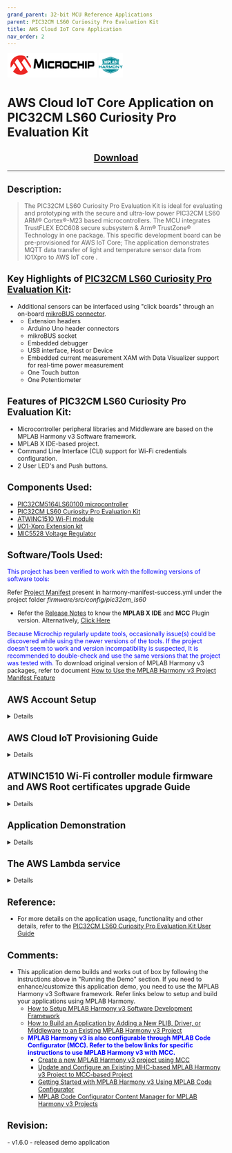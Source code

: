 ```yaml
---
grand_parent: 32-bit MCU Reference Applications
parent: PIC32CM LS60 Curiosity Pro Evaluation Kit
title: AWS Cloud IoT Core Application
nav_order: 2
---
```

<img src = "images/microchip_logo.png">
<img src = "images/microchip_mplab_harmony_logo_small.png">

<h1> AWS Cloud IoT Core Application on PIC32CM LS60 Curiosity Pro Evaluation Kit </h1>
<h2 align="center"> <a href="https://github.com/Microchip-MPLAB-Harmony/reference_apps/releases/latest/download/pic32cm_ls60_aws_iot_core" > Download </a> </h2>


---

<h2> Description: </h2>

> The PIC32CM LS60 Curiosity Pro Evaluation Kit is ideal for evaluating and prototyping with the secure and ultra-low power PIC32CM LS60 ARM® Cortex®-M23 based microcontrollers. The MCU integrates TrustFLEX ECC608 secure subsystem & Arm® TrustZone® Technology in one package. This specific development board can be pre-provisioned for AWS IoT Core; The application demonstrates MQTT data transfer of light and temperature sensor data from IO1Xpro to AWS IoT core .

## Key Highlights of [ PIC32CM LS60 Curiosity Pro Evaluation Kit](https://www.microchip.com/en-us/development-tool/EV76R77A):

* Additional sensors can be interfaced using "click boards" through an on-board [mikroBUS connector](https://www.mikroe.com/click).
* - Extension headers
  - Arduino Uno header connectors
  - mikroBUS socket
  - Embedded debugger
  - USB interface, Host or Device
  - Embedded current measurement XAM with Data Visualizer support for real-time power measurement
  - One Touch button
  - One Potentiometer

<h2> Features of PIC32CM LS60 Curiosity Pro Evaluation Kit: </h2>

* Microcontroller peripheral libraries and Middleware are based on the MPLAB Harmony v3 Software framework.
* MPLAB X IDE-based project.
* Command Line Interface (CLI) support for Wi-Fi credentials configuration.
* 2 User LED's and Push buttons.

<h2> Components Used: </h2>

- [PIC32CM5164LS60100 microcontroller](https://www.microchip.com/en-us/product/PIC32CM5164LS60100)
- [PIC32CM LS60 Curiosity Pro Evaluation Kit](https://www.microchip.com/en-us/development-tool/EV76R77A)
- [ATWINC1510 Wi-FI module](https://www.microchip.com/wwwproducts/en/ATwinc1500)
- [I/O1-Xpro Extension kit](https://www.microchip.com/en-us/development-tool/ATIO1-XPRO)
- [MIC5528 Voltage Regulator](https://www.microchip.com/en-us/product/MIC5528)

<h2> Software/Tools Used: </h2>

<span style="color:blue"> This project has been verified to work with the following versions of software tools:</span>  

Refer [Project Manifest](./firmware/NonSecure/firmware/src/config/pic32cm_ls60/harmony-manifest-success.yml) present in harmony-manifest-success.yml under the project folder *firmware/src/config/pic32cm_ls60*

- Refer the [Release Notes](../../../release_notes.md#development-tools) to know the **MPLAB X IDE** and **MCC** Plugin version. Alternatively, [Click Here](https://github.com/Microchip-MPLAB-Harmony/reference_apps/blob/master/release_notes.md#development-tools)  

<span style="color:blue"> Because Microchip regularly update tools, occasionally issue(s) could be discovered while using the newer versions of the tools. If the project doesn’t seem to work and version incompatibility is suspected, It is recommended to double-check and use the same versions that the project was tested with. </span> To download original version of MPLAB Harmony v3 packages, refer to document [How to Use the MPLAB Harmony v3 Project Manifest Feature](https://ww1.microchip.com/downloads/en/DeviceDoc/How-to-Use-the-MPLAB-Harmony-v3-Project-Manifest-Feature-DS90003305.pdf)

<h2> <a id="aws_demo_account_setup"> </a> </h2>

<h2> AWS Account Setup </h2>

<details>
  <summary> Details
</summary>

To run the AWS Cloud IoT core solution, an AWS account is required. The following are the steps to configure an AWS account.

Amazon Web Services (AWS) provides computing services for a fee. Some are offered for free on a trial or small-scale basis. By signing up for your AWS account, you are establishing an account to access a wide range of computing services.

Think of your AWS account as your root account for AWS services. It is very powerful and gives you complete access. Be sure to protect your username and password. You control access to your AWS account by creating individual users and groups using the Identity and Access Management (IAM) Console. You also assign policies (permissions) to the group from the IAM Console.

<h3> Create your own AWS account </h3>

1. Create AWS account. Go to [AWS](https://aws.amazon.com) website and follow instructions to create your own AWS account. Additional details can be found at [create and activate a new AWS account.](https://aws.amazon.com/premiumsupport/knowledge-center/create-and-activate-aws-account)  

2. Secure root account with MFA (multi-factor authentication)  
   This is an important step to better secure your root account against attackers. Anyone logging in not only needs to know the password, but also a constantly changing code generated by an MFA device.  
   AWS recommends a number of MFA device options at the following link: https://aws.amazon.com/iam/details/mfa/  
   The quickest solution is a virtual MFA device running on a phone. These apps provide the ability to scan the QR code AWS will generate to set up the MFA device.  
   
       a. Return to https://aws.amazon.com/ and click the Sign In to the Console.  
       b. If it asks for an IAM user name and password, select the Sign-in using root account credentials link.  
       c. Enter the email and password for your AWS account.
       d. Under Find Services search for IAM and select it to bring up the Identity and Access Management options.  
       e. Click on Activate MFA (Multi-factor Authentication) on your root account.  
       f. Create an admin IAM user AWS best practices recommend not using your root account for standard administrative tasks, but to create a special admin user for those tasks. See https://docs.aws.amazon.com/IAM/latest/UserGuide/best-practices.html#lock-away-credentials  

3. Follow the instructions at https://docs.aws.amazon.com/IAM/latest/UserGuide/getting-started_create-admin-group.html for creating an admin user.  

4. Enable MFA (multi-factor authentication) for the admin user. See https://docs.aws.amazon.com/IAM/latest/UserGuide/best-practices.html#enable-mfa-for-privileged-users

<h3> Configuring the account using CloudFormation Templates  </h3>

The usage of a custom PKI with TrustFLEX devices uses the Just-In-Time Registration (JITR) feature of AWS IoT Core. This feature requires a number of resources setup with an AWS account to work. The creation of these resources is automated through the AWS CloudFormation service.  

1. Sign into the [AWS console](https://aws.amazon.com/) using the admin user created in the previous section.  

2. Change to region to ***US East (Ohio) (a.k.a. us-east-2)***. This is done from a dropdown in the top right of the console webpage after logging in.  

3. Under ***Find Services*** search for ***CloudFormation*** and select it to bring up that service.  

4. Click ***Create Stack*** button.  

5. Select Upload a template file from the page of the stack creation.   

6. Click Choose file and upload the **aws-zero-touch-full-setup.yaml** file.  
    **Note**: If running from a China region, you’ll need to select the aws-zero-touch-full- setup-cn.yaml instead. These files are available in **~/.trustplatform** folder.  

7. Click ***Next*** to move on to the stack details.  

8. Enter ***TrustFLEX*** as the stack name. Actual name isn’t important, just has to be unique.  

9. Enter a password for the user that will be created to run the demo under UserPassword.  

10. Click ***Next*** to move on to the stack options. Nothing needs to be changed here.  

11. Click ***Next*** to move on to the stack review.  

12. Check the acknowledgment box regarding IAM resources at the bottom of the page.  

13. Click ***Create Stack*** to start the resource creation.  

14. Wait until the stack creation completes. This can take a few minutes. Once done, the stack you created will show as CREATE_COMPLETE.  

15. Save demo credentials. Click the Outputs tab for the stack to see the credentials to be saved.  

16. Save the credentials to **aws_credentials.yaml** file in **"~/.trustplatform/aws_credentials.yaml"** folder.  
    **Note**: **~** Indicates windows home directory is /user/username 

</details>

<h2> <a id="AWS_Cloud_IoT_Provisioning_Guide"> </a> </h2>

<h2> AWS Cloud IoT Provisioning Guide </h2>

<details>
  <summary> Details
</summary>

<span style="color:red"> **If this is the first time you are building/running this version of the demo, you must complete this step before proceeding further. Otherwise, you may skip this step.** </span>

1. Install Trust Platform Design Suite version 2 [TPDSv2](https://www.microchip.com/en-us/product/SW-TPDSV2#Software)

2. Launch Trust Platform Design Suite v2 from windows search bar, a window launches as shown below  
   
   <img src ="./images/tpds1.png">

3. Select "Trust Platform Design Suite" in **webviews** and Click on **Usecases**  
   
   <img src="./images/tpds2.png">

4. In **Select Security Solution**, Under **Use Cases** select **AWS IoT Authentication**
    ![](./images/tpds3.png)

5. Scroll Down and in **Available solution by provisioning flow** select **AWS IoT Authentication** under **PIC32CMLS60**  
   
   <img title="" src="./images/tpds4.png" alt="">

6. A Usecase gets launched. click on **AWS IoT Authentication-PIC32CMLS60** from the **Usescases**  
   
   <img title="" src="./images/tpds6.png" alt="">

7. AWS Cloud Connect – IoT Authentication page launches as shown below  
   
   <img title="" src="./images/tpds6.png" alt="">

8. Scroll down and select PIC32CMLS60 Curiosity Pro Evaluation kit if not selected  
    ![](./images/tpds12.png)

9. Connect both the debug and Traget USB to PIC32CMLS60 Curiosity pro evaluation kit to PC running Trust Platform Design Suite.Connect the WINC1500-Xpro to EXT3 of the Kit.

10. Scroll down to transaction diagram  
    
    <img src="./images/tpds7.png">

11. Click on Icon **1** and wait till a green right mark appears.  
    
    <img src="./images/tpds8.png">

12. Sequentially Click on Icon **2**, **3** and **4**  
    
    <img title="" src="./images/tpds9.png" alt="">

13. Note the output in the output window on the right side

14. Once the use case steps are executed successfully, click on **C Source Files** and navigate to **.trustplatform\pic32cmls60_cloud_connect** and copy the **aws_connect.h** file
    
    ![](.\images\tpds13.png)

15. Replace the aws_config.h file in the **project folder(pic32cm_ls60_aws_iot_core)** with the file that was copied in the above step
    
    ![](.\images\tpds15.png)

</details>

<h2> <a id="WINC_Firmware_upgrade"> </a> </h2>

<h2> ATWINC1510 Wi-Fi controller module firmware and AWS Root certificates upgrade Guide </h2>

<details>
  <summary> Details
</summary>

- Navigate to the **utilities** folder inside the project directory **(pic32cm_ls60_aws_iot_core)**  
  
  ![](.\images\sb1.png)

- Follow the steps in readme.md file inside the folder to do the WINC firmware upgrade.

</details>

<h2> Application Demonstration </h2>

<details>
  <summary> Details
</summary>

The following sections describes the steps to run the application.  

<h3> 1. How to setup the PIC32CMLS60 Development Board  </h3>

- Connect the Debug USB port of PIC32CMLS60 Curiosity pro evaluation kit to the host PC's USB port to power-up the board.  
  
  <img title="" src="./images/kitsetup.png" alt=""> 

- The board must be connected through a USB port to perform a firmware upgrade 

- Connect the WINC1500-Xpro to EXT3 and IO1-Xpro to EXT2 of the PIC32CMLS60 Curiosity pro evaluation kit.

- Use MPLAB X IDE to Program. 

- Configure the Wi-Fi Credentials using **Wi-Fi configuration through CLI** method explained Below.  

<h3> 2. Firmware upgrade and Wi-Fi configuration process </h3>

<h4> Firmware upgrade through MPLAB X IDE </h4>

- Connect the kit to the PC.Open MPLABX IDE and Click on the open project icon as shown below  
  
    ![](.\images\tpds16.png) 

- Open the project file **(pic32cm_ls60_cpro_NonSecure.X )** file as shown below
  
  ![](.\images\tpds14_1.png)

- Once the project is opened in the IDE Click on the **Make and Program** icon as shown below and wait till the **Programming complete** message.
  
  ![](.\images\tpds17.png)

<h4> Firmware upgrade through MPLAB X IDE </h4>
- Most developers usually follow this method to program the .hex file from the MPLAB X IDE environment.(Navigate to hex folder inside the project directory as shown in the below image)

![](./images/firmware_upg1.png)

<h4> Wi-Fi configuration through CLI </h4>

- Open a terminal application on the host PC for the virtual COM port of the connected PIC32CMLS60 Curiossity pro evaluation kit, with 115200-8-None-1 settings.  

- Just enter the below command to set the Wi-Fi credentials.<br>
  
    ***`wifi < SSID >,< PASSWORD >,< SECURITY TYPE >`***  
    example : ***`wifi MCHP_test,Asdfghjk,2`***  
  
  **Note**:No need of repeating this step every time while running the demo, Device remembers last used WiFi credentials and try to connect to it. If WiFi credentials changes, this step should be performed.

<h3> 3. Running the demo application </h3>

- After a successful connection, the PIC32CMLS60 Curisity Pro Evaluation kit pushes the real-time light and temperature sensors data of the IO1Xpro to the AWS IoT cloud. Toggling of LED0 (Green LED) indicates the same.
  
  Red LED (LED1) indicates that the WiFi is not connected.
  
  **Note**: Only Temperature data is pushed by default.Light data is pushed when SW0 is pressed and pressing SW1 stops the publishing of Light sensor data.
  
    ![](./images/aws.png)  
  
    **Note :** AWS cloud path to visualize the data pushed from the device "AWS IOT > Manage > Things > ThingNAME (ThingNAME = device_serialnumber) > classic Shadow"  

</details>

<h2> The AWS Lambda service </h2>

<details>
  <summary> Details
</summary>

AWS Lambda is a service that enables code to be run in the cloud without worrying about things like provisioning, server management, and scalability. It natively supports many different programming languages, and interfaces with a wide range of other AWS services to facilitate cloud development.

we will use AWS Lambda to transfer temperature and light sensor data from SAM-IoT Development Board to cloud watch. The main concept that we will focus on is how to route data between AWS Lambda and AWS IoT Core.

1. Sensor data is sent from connected devices to the AWS Cloud as MQTT messages.
2. The data is forwarded from AWS IoT Core to AWS Lambda, where it is routed to cloud watch for plotting the graph.

<h3> Creating a Role in AWS IAM </h3>

1. Sign in to the ***[AWS Management Console](https://aws.amazon.com/console/)*** and select the ***IAM*** service.

2. Select ***Roles*** under ***Access Management*** in the menu on the left-hand side

3. Click ***Create role***.

4. Select ***AWS service*** as the trusted entity.

5. Select ***Lambda*** as the use case.

6. Click ***Next: Permissions***.

7. Attach the ***AWSIoTDataAccess***, ***CloudWatchFullAccess*** and ***AWSLambdaBasicExecutionRole*** permission policies by using the search bar and ticking the relevant boxes. This will allow our Lambda function to send data to the AWS IoT Core and use Amazon CloudWatch logs. We will not cover Amazon CloudWatch in this tutorial, but it could be a useful tool for debugging your application later on.

8. Click ***Next: Tags***.

9. Click ***Next: Review***.

10. Enter ***Lambda_IoT_role*** as the Role name.

11. Click ***Create role***

<h3> Designing an AWS Lambda function </h3>

<h4> Creating an empty Lambda function </h4>

AWS Lambda is a service that enables us to run code in the cloud without worrying about server management. It can be set up to send and receive data from many different services, such as AWS IoT Core, which we will make use of in this tutorial. To create an AWS Lambda function:

1. Sign in to the ***AWS Management Console*** and select the ***Lambda*** service.

2. Select ***Functions*** in the menu on the left-hand side.

3. Click on ***Create function***.

4. Choose ***Author from scratch***.

5. Enter ***iot_Core_to_CwMetrics*** as the Function name.

6. Select ***Python 3.8*** as the Runtime.

7. Expand ***Choose or create an execution*** role under ***Permissions*** and select ***Use an existing role***.

8. Select the ***Lambda_IoT_role*** that we defined earlier

9. Click on ***Create function***.

When the AWS Lambda function has been successfully created, the user should be redirected to the Configuration page for the iot_Core_to_CwMetrics function. This page can also be found by selecting Functions in the menu on the left-hand side in AWS Lambda and then selecting the function from the list.

<h3> Triggering the Lambda function for relevant MQTT packages </h3>

The next step is to configure the Lambda function to trigger when messages containing sensor data are published over MQTT in AWS IoT Core:

1. On the Lambda function's configuration page, expand the ***Designer*** panel.

2. Click on ***Add trigger***.

3. Select ***AWS IoT*** as the trigger in the dropdown menu.

4. Select ***Custom IoT rule***.

5. In the ***Rule*** dropdown, select ***Create new rule***.

6. Enter ***RouteSensorData*** as the Rule name.

7. Enter ***SELECT * FROM "$aws/things/ThingName/shadow/#"*** as the Rule query statement.  
   **NOTE :** ThingName is the unique serial number of the device

8. Click ***Add***.

<h3> Implementing the Lambda function  </h3>

1. Ensure that the ***iot_Core_to_CwMetrics*** function is selected in the Designer panel.

2. Paste the following Python code in the editor in the Function code panel
   
   ```
    import json # Python library for dealing with JSON objects
    import boto3 # boto3 is the AWS SDK for Python
   
    cloudwatch = boto3.client('cloudwatch')
   
    #Define payload attributes that may be changed based on device message schema
    ATTRIBUTES = ['temperature','light','state','reported']
   
    # Define CloudWatch namespace
    CLOUDWATCH_NAMESPACE = "thingls60/MonitorMetrics"
   
    # Define function to publish the metric data to CloudWatch
    def cw(topic, metricValue, metricName):
        metric_data = {
            'MetricName': metricName,
            'Dimensions': [{'Name': 'topic', 'Value': topic}],
            'Unit': 'None',
            'Value': metricValue,
            'StorageResolution': 1
        }
   
        cloudwatch.put_metric_data(MetricData=[metric_data],Namespace=CLOUDWATCH_NAMESPACE)
        return
   
    # Define the handler to loop through all the messages and looks to see if the message    attributes
    # include light or temp and calls the cw() function if so to publish the custom metrics    to Amazon CloudWatch
    def lambda_handler(event, context):
        my = list(event.values())
        my_list = list(my[0].values())
        print(my_list[0])
   
        for e in my_list[0]:
            print("Received a message: {}".format(str(e)))
            print(e) # Potential test point
   
            # Iterate through each attribute we'd like to publish
            for attribute in ATTRIBUTES:
                # Validate the event payload contains the desired attribute
                if attribute  in e:
                    print("publishing {} to CloudWatch".format(attribute))
                    cw("PIC32CMLS", my_list[0][attribute], attribute)
        return event
   ```

3. Click ***Save***

<h3> Visualizing sensor data in cloudwatch </h3>
1. Search **CloudWatch** in AWS search box and open it  
   <img src = "./images/cw1.png">
2. Click on **Dashboard** on the right side of the window under CloudWatch  
   <img src = "./images/cw2.png">
3. Click on **Create Dashboard**  
   <img src = "./images/cw3.png">
4. Enter Dashboard name as **pic32cmls60_dashboard** and click on Create Dashboard  
   <img src = "./images/cw4.png">
5. Under Add widget Select **Number**  
   <img src = "./images/cw5.png">
6. Under Add metric graph, select **thingls60/MonitorMetrics** and then **topic**  
   <img src = "./images/cw6.png">  
   <img src = "./images/cw7.png">
7. Under **Metrics**, select BOTH **PIC32CMLS** temperature and light metrics  
   <img src = "./images/cw8.png">
8. Navigate to **Graphed metrics** and change the period to 1 second in both temperature and light metrics. Then click on **Create widget**
   <img src = "./images/cw9.png">
10. Click **Save dashboard**

11. This Dashboard page refreshes every 10 seconds and update the sensor data.
    **Note : ** Your custom dashboard can be found in **CloudWatch > Dashboards > your dash board name** **(here it is pic32cmls60_dashboard).The *non-secure temperature* data is shown by default.To view *secure light sensor* data press SW0 on the PIC32CMLS60 curiosity pro evaluation kit.To stop viewing it press SW1**.                

</details>

<h2> Reference: </h2>

- For more details on the application usage, functionality and other details, refer to the [PIC32CM LS60 Curiosity Pro Evaluation Kit User Guide](https://ww1.microchip.com/downloads/aemDocuments/documents/MCU32/ProductDocuments/UserGuides/70005443E.pdf)

<h2> Comments:    </h2>

- This application demo builds and works out of box by following the instructions above in "Running the Demo" section. If you need to enhance/customize this application demo, you need to use the MPLAB Harmony v3 Software framework. Refer links below to setup and build your applications using MPLAB Harmony.
  - [How to Setup MPLAB Harmony v3 Software Development Framework](https://ww1.microchip.com/downloads/en/DeviceDoc/How_to_Setup_MPLAB_%20Harmony_v3_Software_Development_Framework_DS90003232C.pdf)
  - [How to Build an Application by Adding a New PLIB, Driver, or Middleware to an Existing MPLAB Harmony v3 Project](http://ww1.microchip.com/downloads/en/DeviceDoc/How_to_Build_Application_Adding_PLIB_%20Driver_or_Middleware%20_to_MPLAB_Harmony_v3Project_DS90003253A.pdf)  
  - <span style="color:blue"> **MPLAB Harmony v3 is also configurable through MPLAB Code Configurator (MCC). Refer to the below links for specific instructions to use MPLAB Harmony v3 with MCC.**</span>
    - [Create a new MPLAB Harmony v3 project using MCC](https://microchipdeveloper.com/harmony3:getting-started-training-module-using-mcc)
    - [Update and Configure an Existing MHC-based MPLAB Harmony v3 Project to MCC-based Project](https://microchipdeveloper.com/harmony3:update-and-configure-existing-mhc-proj-to-mcc-proj)
    - [Getting Started with MPLAB Harmony v3 Using MPLAB Code Configurator](https://www.youtube.com/watch?v=KdhltTWaDp0)
    - [MPLAB Code Configurator Content Manager for MPLAB Harmony v3 Projects](https://www.youtube.com/watch?v=PRewTzrI3iE)

<h2> Revision: </h2>
- v1.6.0 - released demo application
